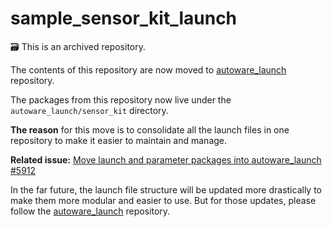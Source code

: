# sample_sensor_kit_launch

🗃️ This is an archived repository.

The contents of this repository are now moved to [autoware_launch](https://github.com/autowarefoundation/autoware_launch) repository.

The packages from this repository now live under the `autoware_launch/sensor_kit` directory.

**The reason** for this move is to consolidate all the launch files in one repository to make it easier to maintain and manage.

**Related issue:** [Move launch and parameter packages into autoware_launch #5912](https://github.com/autowarefoundation/autoware/issues/5912)

In the far future, the launch file structure will be updated more drastically to make them more modular and easier to use.
But for those updates, please follow the [autoware_launch](https://github.com/autowarefoundation/autoware_launch) repository.

